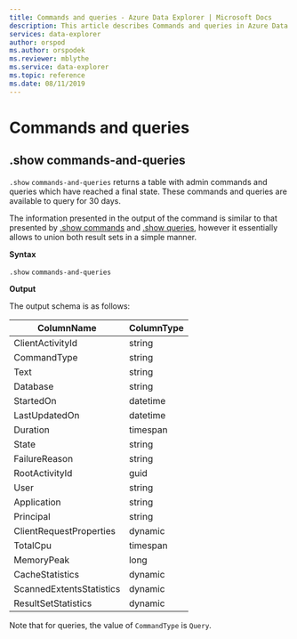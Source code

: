 ```yaml
---
title: Commands and queries - Azure Data Explorer | Microsoft Docs
description: This article describes Commands and queries in Azure Data Explorer.
services: data-explorer
author: orspod
ms.author: orspodek
ms.reviewer: mblythe
ms.service: data-explorer
ms.topic: reference
ms.date: 08/11/2019
---
```

# Commands and queries

## .show commands-and-queries 

`.show` `commands-and-queries` returns a table with admin commands and queries which have reached a final state. These commands and queries are available to query for 30 days.

The information presented in the output of the command is similar to that presented by [.show commands](commands.md) 
and [.show queries](queries.md), however it essentially allows to union both result sets in a simple manner.

**Syntax**

`.show` `commands-and-queries`
 
**Output**
 
The output schema is as follows:

| ColumnName               | ColumnType |
|--------------------------|------------|
| ClientActivityId         | string     |
| CommandType              | string     |
| Text                     | string     |
| Database                 | string     |
| StartedOn                | datetime   |
| LastUpdatedOn            | datetime   |
| Duration                 | timespan   |
| State                    | string     |
| FailureReason            | string     |
| RootActivityId           | guid       |
| User                     | string     |
| Application              | string     |
| Principal                | string     |
| ClientRequestProperties  | dynamic    |
| TotalCpu                 | timespan   |
| MemoryPeak               | long       |
| CacheStatistics          | dynamic    |
| ScannedExtentsStatistics | dynamic    |
| ResultSetStatistics      | dynamic    |

Note that for queries, the value of `CommandType` is `Query`.